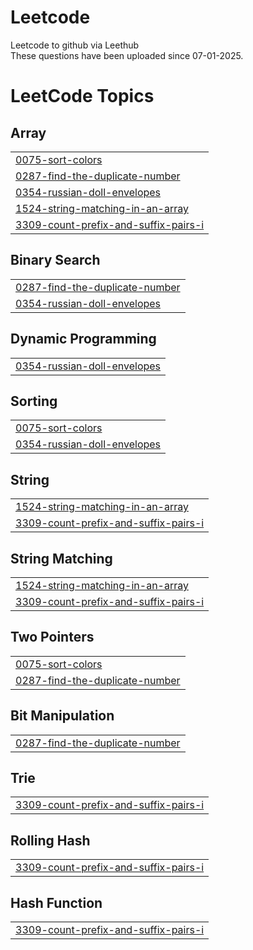 # Leetcode
Leetcode to github via Leethub
<br> These questions have been uploaded since 07-01-2025.

<!---LeetCode Topics Start-->
# LeetCode Topics
## Array
|  |
| ------- |
| [0075-sort-colors](https://github.com/Aditic1/Leetcode/tree/master/0075-sort-colors) |
| [0287-find-the-duplicate-number](https://github.com/Aditic1/Leetcode/tree/master/0287-find-the-duplicate-number) |
| [0354-russian-doll-envelopes](https://github.com/Aditic1/Leetcode/tree/master/0354-russian-doll-envelopes) |
| [1524-string-matching-in-an-array](https://github.com/Aditic1/Leetcode/tree/master/1524-string-matching-in-an-array) |
| [3309-count-prefix-and-suffix-pairs-i](https://github.com/Aditic1/Leetcode/tree/master/3309-count-prefix-and-suffix-pairs-i) |
## Binary Search
|  |
| ------- |
| [0287-find-the-duplicate-number](https://github.com/Aditic1/Leetcode/tree/master/0287-find-the-duplicate-number) |
| [0354-russian-doll-envelopes](https://github.com/Aditic1/Leetcode/tree/master/0354-russian-doll-envelopes) |
## Dynamic Programming
|  |
| ------- |
| [0354-russian-doll-envelopes](https://github.com/Aditic1/Leetcode/tree/master/0354-russian-doll-envelopes) |
## Sorting
|  |
| ------- |
| [0075-sort-colors](https://github.com/Aditic1/Leetcode/tree/master/0075-sort-colors) |
| [0354-russian-doll-envelopes](https://github.com/Aditic1/Leetcode/tree/master/0354-russian-doll-envelopes) |
## String
|  |
| ------- |
| [1524-string-matching-in-an-array](https://github.com/Aditic1/Leetcode/tree/master/1524-string-matching-in-an-array) |
| [3309-count-prefix-and-suffix-pairs-i](https://github.com/Aditic1/Leetcode/tree/master/3309-count-prefix-and-suffix-pairs-i) |
## String Matching
|  |
| ------- |
| [1524-string-matching-in-an-array](https://github.com/Aditic1/Leetcode/tree/master/1524-string-matching-in-an-array) |
| [3309-count-prefix-and-suffix-pairs-i](https://github.com/Aditic1/Leetcode/tree/master/3309-count-prefix-and-suffix-pairs-i) |
## Two Pointers
|  |
| ------- |
| [0075-sort-colors](https://github.com/Aditic1/Leetcode/tree/master/0075-sort-colors) |
| [0287-find-the-duplicate-number](https://github.com/Aditic1/Leetcode/tree/master/0287-find-the-duplicate-number) |
## Bit Manipulation
|  |
| ------- |
| [0287-find-the-duplicate-number](https://github.com/Aditic1/Leetcode/tree/master/0287-find-the-duplicate-number) |
## Trie
|  |
| ------- |
| [3309-count-prefix-and-suffix-pairs-i](https://github.com/Aditic1/Leetcode/tree/master/3309-count-prefix-and-suffix-pairs-i) |
## Rolling Hash
|  |
| ------- |
| [3309-count-prefix-and-suffix-pairs-i](https://github.com/Aditic1/Leetcode/tree/master/3309-count-prefix-and-suffix-pairs-i) |
## Hash Function
|  |
| ------- |
| [3309-count-prefix-and-suffix-pairs-i](https://github.com/Aditic1/Leetcode/tree/master/3309-count-prefix-and-suffix-pairs-i) |
<!---LeetCode Topics End-->